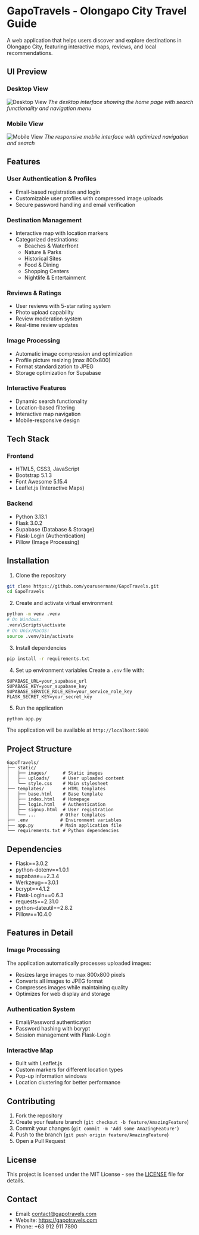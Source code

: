 # GapoTravels - Olongapo City Travel Guide

A web application that helps users discover and explore destinations in Olongapo City, featuring interactive maps, reviews, and local recommendations.

## UI Preview

### Desktop View
![Desktop View](./static/uploads/desktop.png)
*The desktop interface showing the home page with search functionality and navigation menu*

### Mobile View
![Mobile View](./static/uploads/mobile-view.png)
*The responsive mobile interface with optimized navigation and search*

## Features

### User Authentication & Profiles
- Email-based registration and login
- Customizable user profiles with compressed image uploads
- Secure password handling and email verification

### Destination Management
- Interactive map with location markers
- Categorized destinations:
  - Beaches & Waterfront
  - Nature & Parks
  - Historical Sites
  - Food & Dining
  - Shopping Centers
  - Nightlife & Entertainment

### Reviews & Ratings
- User reviews with 5-star rating system
- Photo upload capability
- Review moderation system
- Real-time review updates

### Image Processing
- Automatic image compression and optimization
- Profile picture resizing (max 800x800)
- Format standardization to JPEG
- Storage optimization for Supabase

### Interactive Features
- Dynamic search functionality
- Location-based filtering
- Interactive map navigation
- Mobile-responsive design

## Tech Stack

### Frontend
- HTML5, CSS3, JavaScript
- Bootstrap 5.1.3
- Font Awesome 5.15.4
- Leaflet.js (Interactive Maps)

### Backend
- Python 3.13.1
- Flask 3.0.2
- Supabase (Database & Storage)
- Flask-Login (Authentication)
- Pillow (Image Processing)

## Installation

1. Clone the repository
```bash
git clone https://github.com/yourusername/GapoTravels.git
cd GapoTravels
```

2. Create and activate virtual environment
```bash
python -m venv .venv
# On Windows:
.venv\Scripts\activate
# On Unix/MacOS:
source .venv/bin/activate
```

3. Install dependencies
```bash
pip install -r requirements.txt
```

4. Set up environment variables
Create a `.env` file with:
```env
SUPABASE_URL=your_supabase_url
SUPABASE_KEY=your_supabase_key
SUPABASE_SERVICE_ROLE_KEY=your_service_role_key
FLASK_SECRET_KEY=your_secret_key
```

5. Run the application
```bash
python app.py
```

The application will be available at `http://localhost:5000`

## Project Structure
```
GapoTravels/
├── static/
│   ├── images/      # Static images
│   ├── uploads/     # User uploaded content
│   └── style.css    # Main stylesheet
├── templates/       # HTML templates
│   ├── base.html    # Base template
│   ├── index.html   # Homepage
│   ├── login.html   # Authentication
│   ├── signup.html  # User registration
│   └── ...         # Other templates
├── .env            # Environment variables
├── app.py          # Main application file
└── requirements.txt # Python dependencies
```

## Dependencies
- Flask==3.0.2
- python-dotenv==1.0.1
- supabase==2.3.4
- Werkzeug==3.0.1
- bcrypt==4.1.2
- Flask-Login==0.6.3
- requests==2.31.0
- python-dateutil==2.8.2
- Pillow==10.4.0

## Features in Detail

### Image Processing
The application automatically processes uploaded images:
- Resizes large images to max 800x800 pixels
- Converts all images to JPEG format
- Compresses images while maintaining quality
- Optimizes for web display and storage

### Authentication System
- Email/Password authentication
- Password hashing with bcrypt
- Session management with Flask-Login

### Interactive Map
- Built with Leaflet.js
- Custom markers for different location types
- Pop-up information windows
- Location clustering for better performance

## Contributing
1. Fork the repository
2. Create your feature branch (`git checkout -b feature/AmazingFeature`)
3. Commit your changes (`git commit -m 'Add some AmazingFeature'`)
4. Push to the branch (`git push origin feature/AmazingFeature`)
5. Open a Pull Request

## License
This project is licensed under the MIT License - see the [LICENSE](LICENSE) file for details.

## Contact
- Email: contact@gapotravels.com
- Website: https://gapotravels.com
- Phone: +63 912 911 7890